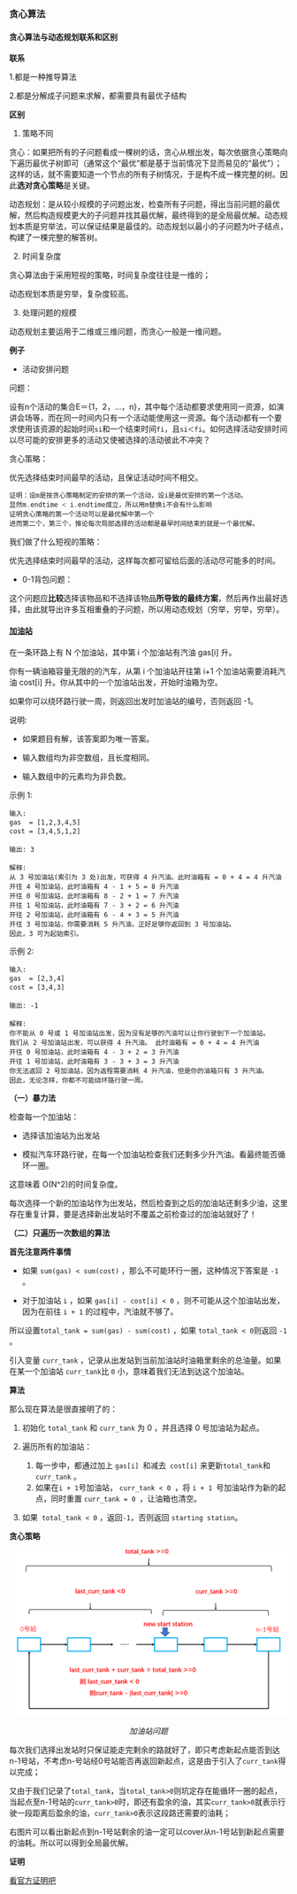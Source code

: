 ### 贪心算法

#### 贪心算法与动态规划联系和区别

**联系**

1.都是一种推导算法

2.都是分解成子问题来求解，都需要具有最优子结构

**区别**

1. 策略不同

贪心：如果把所有的子问题看成一棵树的话，贪心从根出发，每次依据贪心策略向下遍历最优子树即可（通常这个“最优”都是基于当前情况下显而易见的“最优”）；这样的话，就不需要知道一个节点的所有子树情况，于是构不成一棵完整的树。因此**选对贪心策略**是关键。

动态规划：是从较小规模的子问题出发，检查所有子问题，得出当前问题的最优解，然后构造规模更大的子问题并找其最优解，最终得到的是全局最优解。动态规划本质是穷举法，可以保证结果是最佳的。动态规划以最小的子问题为叶子结点，构建了一棵完整的解答树。

2. 时间复杂度

贪心算法由于采用短视的策略，时间复杂度往往是一维的；

动态规划本质是穷举，复杂度较高。

3. 处理问题的规模

动态规划主要运用于二维或三维问题，而贪心一般是一维问题。

**例子**

+ 活动安排问题

问题：

设有n个活动的集合E＝{1，2，…，n}，其中每个活动都要求使用同一资源，如演讲会场等，而在同一时间内只有一个活动能使用这一资源。每个活动i都有一个要求使用该资源的起始时间`si`和一个结束时间`fi`，且`si＜fi`。如何选择活动安排时间以尽可能的安排更多的活动又使被选择的活动彼此不冲突？

贪心策略：

优先选择结束时间最早的活动，且保证活动时间不相交。

```c++
证明：设m是按贪心策略制定的安排的第一个活动，设i是最优安排的第一个活动。
显然m.endtime < i.endtime成立，所以用m替换i不会有什么影响
证明贪心策略的第一个活动可以是最优解中第一个
进而第二个，第三个，推论每次局部选择的活动都是最早时间结束的就是一个最优解。
```
我们做了什么短视的策略：

优先选择结束时间最早的活动，这样每次都可留给后面的活动尽可能多的时间。

+ 0-1背包问题：

 这个问题应**比较**选择该物品和不选择该物品**所导致的最终方案**，然后再作出最好选择，由此就导出许多互相重叠的子问题，所以用动态规划（穷举，穷举，穷举）。



#### [加油站](https://leetcode-cn.com/problems/gas-station/)

在一条环路上有 N 个加油站，其中第 i 个加油站有汽油 gas[i] 升。

你有一辆油箱容量无限的的汽车，从第 i 个加油站开往第 i+1 个加油站需要消耗汽油 cost[i] 升。你从其中的一个加油站出发，开始时油箱为空。

如果你可以绕环路行驶一周，则返回出发时加油站的编号，否则返回 -1。

说明: 

+ 如果题目有解，该答案即为唯一答案。

+ 输入数组均为非空数组，且长度相同。

+ 输入数组中的元素均为非负数。

示例 1:

```
输入: 
gas  = [1,2,3,4,5]
cost = [3,4,5,1,2]

输出: 3

解释:
从 3 号加油站(索引为 3 处)出发，可获得 4 升汽油。此时油箱有 = 0 + 4 = 4 升汽油
开往 4 号加油站，此时油箱有 4 - 1 + 5 = 8 升汽油
开往 0 号加油站，此时油箱有 8 - 2 + 1 = 7 升汽油
开往 1 号加油站，此时油箱有 7 - 3 + 2 = 6 升汽油
开往 2 号加油站，此时油箱有 6 - 4 + 3 = 5 升汽油
开往 3 号加油站，你需要消耗 5 升汽油，正好足够你返回到 3 号加油站。
因此，3 可为起始索引。
```
示例 2:
```
输入: 
gas  = [2,3,4]
cost = [3,4,3]

输出: -1

解释:
你不能从 0 号或 1 号加油站出发，因为没有足够的汽油可以让你行驶到下一个加油站。
我们从 2 号加油站出发，可以获得 4 升汽油。 此时油箱有 = 0 + 4 = 4 升汽油
开往 0 号加油站，此时油箱有 4 - 3 + 2 = 3 升汽油
开往 1 号加油站，此时油箱有 3 - 3 + 3 = 3 升汽油
你无法返回 2 号加油站，因为返程需要消耗 4 升汽油，但是你的油箱只有 3 升汽油。
因此，无论怎样，你都不可能绕环路行驶一周。
```

**（一）暴力法**

检查每一个加油站：

+ 选择该加油站为出发站

+ 模拟汽车环路行驶，在每一个加油站检查我们还剩多少升汽油。看最终能否循环一圈。

这意味着 O(N^2)的时间复杂度。

每次选择一个新的加油站作为出发站，然后检查到之后的加油站还剩多少油，这里存在重复计算，要是选择新出发站时不覆盖之前检查过的加油站就好了！



**（二）只遍历一次数组的算法**

**首先注意两件事情**

+ 如果 `sum(gas) < sum(cost)` ，那么不可能环行一圈，这种情况下答案是 `-1` 。

+ 对于加油站 `i` ，如果 `gas[i] - cost[i] < 0` ，则不可能从这个加油站出发，因为在前往 `i + 1` 的过程中，汽油就不够了。

所以设置`total_tank = sum(gas) - sum(cost)` ，如果 `total_tank < 0`则返回 `-1` 。

引入变量 `curr_tank` ，记录从出发站到当前加油站时油箱里剩余的总油量。如果在某一个加油站 `curr_tank`比 `0` 小，意味着我们无法到达这个加油站。

**算法**

那么现在算法是很直接明了的：

1. 初始化 `total_tank` 和 `curr_tank` 为 0 ，并且选择 0 号加油站为起点。

2. 遍历所有的加油站：
   1. 每一步中，都通过加上 `gas[i] `和减去` cost[i]` 来更新` total_tank `和` curr_tank` 。
   2. 如果在` i + 1 `号加油站， `curr_tank < 0 `，将 `i + 1 `号加油站作为新的起点，同时重置 `curr_tank = 0 `，让油箱也清空。

3. 如果` total_tank < 0` ，返回` -1 `，否则返回 `starting station`。

**贪心策略**

<p align="center">
	<img src=./pictures/gas_station.png alt="Sample"  width="700">
	<p align="center">
		<em>加油站问题</em>
	</p>
</p>

每次我们选择出发站时只保证能走完剩余的路就好了，即只考虑新起点能否到达n-1号站，不考虑n-号站经0号站能否再返回新起点，这是由于引入了`curr_tank`得以完成；

又由于我们记录了`total_tank`，当`total_tank>0`则坑定存在能循环一圈的起点，当起点至n-1号站的`curr_tank>0`时，即还有盈余的油，其实`curr_tank>0`就表示行驶一段距离后盈余的油，`curr_tank>0`表示这段路还需要的油耗；

右图片可以看出新起点到n-1号站剩余的油一定可以cover从n-1号站到新起点需要的油耗。所以可以得到全局最优解。

**证明**

[看官方证明吧](<https://leetcode-cn.com/problems/gas-station/solution/jia-you-zhan-by-leetcode/>)

